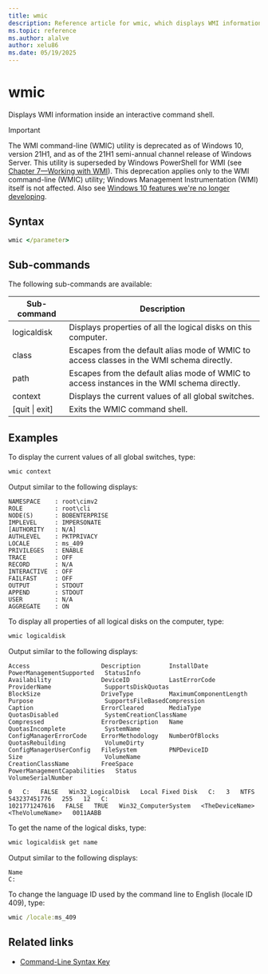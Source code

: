 ```yaml
---
title: wmic
description: Reference article for wmic, which displays WMI information inside an interactive command shell.
ms.topic: reference
ms.author: alalve
author: xelu86
ms.date: 05/19/2025
---
```



# wmic

Displays WMI information inside an interactive command shell.

> [!IMPORTANT]
> The WMI command-line (WMIC) utility is deprecated as of Windows 10, version 21H1, and as of the 21H1 semi-annual channel release of Windows Server. This utility is superseded by Windows PowerShell for WMI (see [Chapter 7—Working with WMI](/powershell/scripting/learn/ps101/07-working-with-wmi)). This deprecation applies only to the WMI command-line (WMIC) utility; Windows Management Instrumentation (WMI) itself is not affected. Also see [Windows 10 features we're no longer developing](/windows/deployment/planning/windows-10-deprecated-features).

## Syntax

```cmd
wmic </parameter>
```

## Sub-commands

The following sub-commands are available:

|Sub-command|Description|
|-----------|-----------|
|logicaldisk|Displays properties of all the logical disks on this computer.|
|class|Escapes from the default alias mode of WMIC to access classes in the WMI schema directly.|
|path|Escapes from the default alias mode of WMIC to access instances in the WMI schema directly.|
|context|Displays the current values of all global switches.|
|[quit \| exit]|Exits the WMIC command shell.|

## Examples

To display the current values of all global switches, type:

```cmd
wmic context
```

Output similar to the following displays:

```output
NAMESPACE    : root\cimv2
ROLE         : root\cli
NODE(S)      : BOBENTERPRISE
IMPLEVEL     : IMPERSONATE
[AUTHORITY   : N/A]
AUTHLEVEL    : PKTPRIVACY
LOCALE       : ms_409
PRIVILEGES   : ENABLE
TRACE        : OFF
RECORD       : N/A
INTERACTIVE  : OFF
FAILFAST     : OFF
OUTPUT       : STDOUT
APPEND       : STDOUT
USER         : N/A
AGGREGATE    : ON
```

To display all properties of all logical disks on the computer, type:

```cmd
wmic logicaldisk
```

Output similar to the following displays:

```output
Access                    Description        InstallDate                   PowerManagementSupported   StatusInfo
Availability              DeviceID           LastErrorCode                 ProviderName               SupportsDiskQuotas
BlockSize                 DriveType          MaximumComponentLength        Purpose                    SupportsFileBasedCompression
Caption                   ErrorCleared       MediaType                     QuotasDisabled             SystemCreationClassName
Compressed                ErrorDescription   Name                          QuotasIncomplete           SystemName
ConfigManagerErrorCode    ErrorMethodology   NumberOfBlocks                QuotasRebuilding           VolumeDirty
ConfigManagerUserConfig   FileSystem         PNPDeviceID                   Size                       VolumeName
CreationClassName         FreeSpace          PowerManagementCapabilities   Status                     VolumeSerialNumber

0   C:   FALSE   Win32_LogicalDisk   Local Fixed Disk   C:   3   NTFS   543237451776   255   12   C:                                                                                                                                              1021771247616   FALSE   TRUE   Win32_ComputerSystem   <TheDeviceName>   <TheVolumeName>   0011AABB
```

To get the name of the logical disks, type:

```cmd
wmic logicaldisk get name
```

Output similar to the following displays:

```output
Name
C:
```

To change the language ID used by the command line to English (locale ID 409), type:

```cmd
wmic /locale:ms_409
```

## Related links

- [Command-Line Syntax Key](command-line-syntax-key.md)
